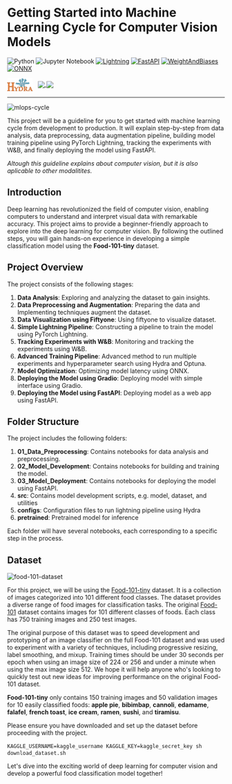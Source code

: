 # Getting Started into Machine Learning Cycle for Computer Vision Models

![Python](https://img.shields.io/badge/Python-3776AB?style=for-the-badge&logo=python&logoColor=white)
![Jupyter Notebook](https://img.shields.io/badge/jupyter-%23FA0F00.svg?style=for-the-badge&logo=jupyter&logoColor=white)
[![Lightning](https://img.shields.io/badge/Lightning-792ee5?style=for-the-badge&logo=pytorchlightning&logoColor=white)](https://www.pytorchlightning.ai/index.html)
[![FastAPI](https://img.shields.io/badge/FastAPI-005571?style=for-the-badge&logo=fastapi)](https://github.com/tiangolo/fastapi)
[![WeightAndBiases](https://img.shields.io/badge/W&B-F6C915?style=for-the-badge&logo=weightsandbiases&logoColor=black)](https://wandb.ai/)
[![ONNX](https://img.shields.io/badge/ONNX-A6A9AA?style=for-the-badge&logo=onnx&logoColor=white)](https://github.com/onnx/onnx)

<a href="https://hydra.cc/"><img align="center" src="https://raw.githubusercontent.com/facebookresearch/hydra/53d07f56a272485cc81596d23aad33e18e007091/website/static/img/Hydra-Readme-logo1.svg" height="30" style="background-color:white"></a> &nbsp; <a href="https://github.com/voxel51/fiftyone"><img align="center" src="https://github.com/voxel51/fiftyone/blob/develop/docs/source/_static/images/voxel51_300dpi.png?raw=true" height="30" style="background-color:white">&nbsp;<img align="center" src="https://github.com/voxel51/fiftyone/blob/develop/docs/source/_static/images/fiftyone.png?raw=true" height="30" style="background-color:white"></a>

---

![mlops-cycle](https://learn.microsoft.com/en-us/azure/architecture/example-scenario/mlops/media/data-sciene-lifecycle-model-flow.png)

This project will be a guideline for you to get started with machine learning cycle from development to production. It will explain step-by-step from data analysis, data preprocessing, data augmentation pipeline, building model training pipeline using PyTorch Lightning, tracking the experiments with W&B, and finally deploying the model using FastAPI.

*Altough this guideline explains about computer vision, but it is also aplicable to other modalitites.*

## Introduction
Deep learning has revolutionized the field of computer vision, enabling computers to understand and interpret visual data with remarkable accuracy. This project aims to provide a beginner-friendly approach to explore into the deep learning for computer vision. By following the outlined steps, you will gain hands-on experience in developing a simple classification model using the **Food-101-tiny** dataset.

## Project Overview

The project consists of the following stages:

1. **Data Analysis**: Exploring and analyzing the dataset to gain insights.
2. **Data Preprocessing and Augmentation**: Preparing the data and Implementing techniques augment the dataset.
3. **Data Visualization using Fiftyone**: Using fiftyone to visualize dataset.
4. **Simple Lightning Pipeline**: Constructing a pipeline to train the model using PyTorch Lightning.
5. **Tracking Experiments with W&B**: Monitoring and tracking the experiments using W&B.
6. **Advanced Training Pipeline**: Advanced method to run multiple experiments and hyperparameter search using Hydra and Optuna.
7. **Model Optimization**: Optimizing model latency using ONNX.
8. **Deploying the Model using Gradio**: Deploying model with simple interface using Gradio.
9. **Deploying the Model using FastAPI**: Deploying model as a web app using FastAPI.

## Folder Structure

The project includes the following folders:

1. **01_Data_Preprocessing**: Contains notebooks for data analysis and preprocessing.
2. **02_Model_Development**: Contains notebooks for building and training the model.
3. **03_Model_Deployment**: Contains notebooks for deploying the model using FastAPI.
4. **src**: Contains model development scripts, e.g. model, dataset, and utilities
5. **configs**: Configuration files to run lightning pipeline using Hydra
6. **pretrained**: Pretrained model for inference

Each folder will have several notebooks, each corresponding to a specific step in the process.

## Dataset

![food-101-dataset](https://data.vision.ee.ethz.ch/cvl/datasets_extra/food-101/static/img/food-101.jpg)

For this project, we will be using the [Food-101-tiny](https://www.kaggle.com/datasets/msarmi9/food101tiny) dataset. It is a collection of images categorized into 101 different food classes. The dataset provides a diverse range of food images for classification tasks. The original [Food-101](https://data.vision.ee.ethz.ch/cvl/datasets_extra/food-101/) dataset contains images for 101 different classes of foods. Each class has 750 training images and 250 test images.

The original purpose of this dataset was to speed development and prototyping of an image classifier on the full Food-101 dataset and was used to experiment with a variety of techniques, including progressive resizing, label smoothing, and mixup. Training times should be under 30 seconds per epoch when using an image size of 224 or 256 and under a minute when using the max image size 512. We hope it will help anyone who's looking to quickly test out new ideas for improving performance on the original Food-101 dataset.

**Food-101-tiny** only contains 150 training images and 50 validation images for 10 easily classified foods: **apple pie**, **bibimbap**, **cannoli**, **edamame**, **falafel**, **french toast**, **ice cream**, **ramen**, **sushi**, and **tiramisu**.

Please ensure you have downloaded and set up the dataset before proceeding with the project.

```
KAGGLE_USERNAME=kaggle_username KAGGLE_KEY=kaggle_secret_key sh download_dataset.sh
```

Let's dive into the exciting world of deep learning for computer vision and develop a powerful food classification model together!
